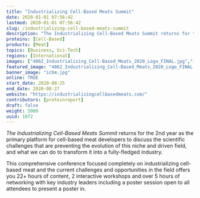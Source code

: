 ```yaml
---
title: "Industrializing Cell-Based Meats Summit"
date: 2020-01-01 07:56:42
lastmod: 2020-01-01 07:56:42
slug: /industrializing-cell-based-meats-summit
description: "The Industrializing Cell-Based Meats Summit returns for the 2nd year as the primary platform for cell-based meat developers to discuss the scientific challenges that are preventing the evolution of this niche and driven field, and what we can do to transform it into a fully-fledged industry."
proteins: [Cell-Based]
products: [Meat]
topics: [Business, Sci-Tech]
regions: [International]
images: ["4862_Industrializing_Cell-Based_Meats_2020_Logo_FINAL.jpg","icbm.jpg"]
featured_image: "4862_Industrializing_Cell-Based_Meats_2020_Logo_FINAL.jpg"
banner_image: "icbm.jpg"
online: TRUE
start_date: 2020-08-25
end_date: 2020-08-27
website: "https://industrializingcellbasedmeats.com/"
contributors: [proteinreport]
draft: false
weight: 5000
uuid: 1072
---
```

<p><em>The Industrializing Cell-Based Meats Summit</em> returns for the 2nd year as the primary platform for cell-based meat developers to discuss the scientific challenges that are preventing the evolution of this niche and driven field, and what we can do to transform it into a fully-fledged industry.</p>
<p>This comprehensive conference focused completely on industrializing cell-based meat and the current challenges and opportunities in the field offers you 22+ hours of content, 2 interactive workshops and<strong> </strong>over 5 hours of networking with key industry leaders including a poster session open to all attendees to present a poster in.</p>
